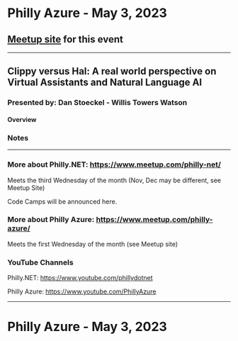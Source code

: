 # Philly Azure - May 3, 2023

## [Meetup site](https://www.meetup.com/philly-azure/events/290687668) for this event

***

## Clippy versus Hal: A real world perspective on Virtual Assistants and Natural Language AI

### Presented by: Dan Stoeckel - Willis Towers Watson

#### Overview


### Notes

***

### More about Philly.NET: https://www.meetup.com/philly-net/
Meets the third Wednesday of the month (Nov, Dec may be different, see Meetup Site)

Code Camps will be announced here.

### More about Philly Azure: https://www.meetup.com/philly-azure/
Meets the first Wednesday of the month (see Meetup site)

### YouTube Channels
Philly.NET: https://www.youtube.com/phillydotnet

Philly Azure: https://www.youtube.com/PhillyAzure

***
# Philly Azure - May 3, 2023